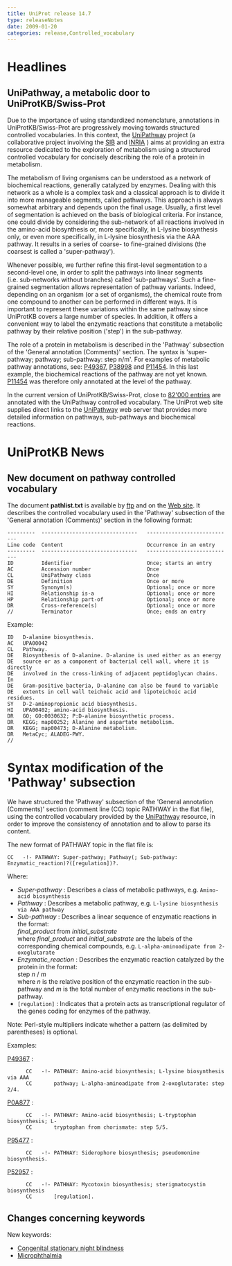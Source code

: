```yaml
---
title: UniProt release 14.7
type: releaseNotes
date: 2009-01-20
categories: release,Controlled_vocabulary
---
```


# Headlines

## UniPathway, a metabolic door to UniProtKB/Swiss-Prot

Due to the importance of using standardized nomenclature, annotations in UniProtKB/Swiss-Prot are progressively moving towards structured controlled vocabularies. In this context, the [UniPathway](http://www.grenoble.prabi.fr/obiwarehouse/unipathway) project (a collaborative project involving the [SIB](http://www.isb-sib.ch/) and [INRIA](http://www.inrialpes.fr/) ) aims at providing an extra resource dedicated to the exploration of metabolism using a structured controlled vocabulary for concisely describing the role of a protein in metabolism.

The metabolism of living organisms can be understood as a network of biochemical reactions, generally catalyzed by enzymes. Dealing with this network as a whole is a complex task and a classical approach is to divide it into more manageable segments, called pathways. This approach is always somewhat arbitrary and depends upon the final usage. Usually, a first level of segmentation is achieved on the basis of biological criteria. For instance, one could divide by considering the sub-network of all reactions involved in the amino-acid biosynthesis or, more specifically, in L-lysine biosynthesis only, or even more specifically, in L-lysine biosynthesis via the AAA pathway. It results in a series of coarse- to fine-grained divisions (the coarsest is called a 'super-pathway').

Whenever possible, we further refine this first-level segmentation to a second-level one, in order to split the pathways into linear segments (i.e. sub-networks without branches) called 'sub-pathways'. Such a fine-grained segmentation allows representation of pathway variants. Indeed, depending on an organism (or a set of organisms), the chemical route from one compound to another can be performed in different ways. It is important to represent these variations within the same pathway since UniProtKB covers a large number of species. In addition, it offers a convenient way to label the enzymatic reactions that constitute a metabolic pathway by their relative position ('step') in the sub-pathway.

The role of a protein in metabolism is described in the 'Pathway' subsection of the 'General annotation (Comments)' section. The syntax is 'super-pathway; pathway; sub-pathway: step n/m'. For examples of metabolic pathway annotations, see: [P49367](https://www.uniprot.org/uniprotkb/P49367#section_comments), [P38998](http://www.uniprot.org/uniprotkb/P38998#section_comments) and [P11454](http://www.uniprot.org/uniprotkb/P11454#section_comments). In this last example, the biochemical reactions of the pathway are not yet known. [P11454](http://www.uniprot.org/uniprotkb/P11454#section_comments) was therefore only annotated at the level of the pathway.

In the current version of UniProtKB/Swiss-Prot, close to [82'000 entries](<https://www.uniprot.org/uniprotkb?query=annotation:(type:pathway)+AND+reviewed:true>) are annotated with the UniPathway controlled vocabulary. The UniProt web site supplies direct links to the [UniPathway](http://www.grenoble.prabi.fr/obiwarehouse/unipathway) web server that provides more detailed information on pathways, sub-pathways and biochemical reactions.

# UniProtKB News

## New document on pathway controlled vocabulary

The document **pathlist.txt** is available by [ftp](ftp://ftp.expasy.org/databases/uniprot/current_release/knowledgebase/complete/docs/pathlist.txt) and on the [Web site](https://ftp.uniprot.org/pub/databases/uniprot/current_release/knowledgebase/complete/docs/pathlist). It describes the controlled vocabulary used in the 'Pathway' subsection of the 'General annotation (Comments)' section in the following format:

    ---------  -------------------------------   ----------------------------
    Line code  Content                           Occurrence in an entry
    ---------  -------------------------------   ----------------------------
    ID         Identifier                        Once; starts an entry
    AC         Accession number                  Once
    CL         UniPathway class                  Once
    DE         Definition                        Once or more
    SY         Synonym(s)                        Optional; once or more
    HI         Relationship is-a                 Optional; once or more
    HP         Relationship part-of              Optional; once or more
    DR         Cross-reference(s)                Optional; once or more
    //         Terminator                        Once; ends an entry

Example:

    ID   D-alanine biosynthesis.
    AC   UPA00042
    CL   Pathway.
    DE   Biosynthesis of D-alanine. D-alanine is used either as an energy
    DE   source or as a component of bacterial cell wall, where it is directly
    DE   involved in the cross-linking of adjacent peptidoglycan chains. In
    DE   Gram-positive bacteria, D-alanine can also be found to variable
    DE   extents in cell wall teichoic acid and lipoteichoic acid residues.
    SY   D-2-aminopropionic acid biosynthesis.
    HI   UPA00402; amino-acid biosynthesis.
    DR   GO; GO:0030632; P:D-alanine biosynthetic process.
    DR   KEGG; map00252; Alanine and aspartate metabolism.
    DR   KEGG; map00473; D-Alanine metabolism.
    DR   MetaCyc; ALADEG-PWY.
    //

# Syntax modification of the 'Pathway' subsection

We have structured the 'Pathway' subsection of the 'General annotation (Comments)' section (comment line (CC) topic PATHWAY in the flat file), using the controlled vocabulary provided by the [UniPathway](http://www.grenoble.prabi.fr/obiwarehouse/unipathway) resource, in order to improve the consistency of annotation and to allow to parse its content.

The new format of PATHWAY topic in the flat file is:

    CC   -!- PATHWAY: Super-pathway; Pathway(; Sub-pathway: Enzymatic_reaction)?([regulation])?.

Where:

- _Super-pathway_ : Describes a class of metabolic pathways, e.g. `Amino-acid biosynthesis`
- _Pathway_ : Describes a metabolic pathway, e.g. `L-lysine biosynthesis via AAA pathway`
- _Sub-pathway_ : Describes a linear sequence of enzymatic reactions in the format:  
  _final_product_ from _initial_substrate_  
  where _final_product_ and _initial_substrate_ are the labels of the corresponding chemical compounds, e.g. `L-alpha-aminoadipate from 2-oxoglutarate`
- _Enzymatic_reaction_ : Describes the enzymatic reaction catalyzed by the protein in the format:  
  step _n_ / _m_  
  where _n_ is the relative position of the enzymatic reaction in the sub-pathway and _m_ is the total number of enzymatic reactions in the sub-pathway.
- `[regulation]` : Indicates that a protein acts as transcriptional regulator of the genes coding for enzymes of the pathway.

Note: Perl-style multipliers indicate whether a pattern (as delimited by parentheses) is optional.

Examples:

[P49367](https://www.uniprot.org/uniprotkb/P49367#section_comments) :

          CC   -!- PATHWAY: Amino-acid biosynthesis; L-lysine biosynthesis via AAA
          CC       pathway; L-alpha-aminoadipate from 2-oxoglutarate: step 2/4.

[P0A877](https://www.uniprot.org/uniprotkb/P0A877#section_comments) :

          CC   -!- PATHWAY: Amino-acid biosynthesis; L-tryptophan biosynthesis; L-
          CC       tryptophan from chorismate: step 5/5.

[P95477](https://www.uniprot.org/uniprotkb/P95477#section_comments) :

          CC   -!- PATHWAY: Siderophore biosynthesis; pseudomonine biosynthesis.

[P52957](https://www.uniprot.org/uniprotkb/P52957#section_comments) :

          CC   -!- PATHWAY: Mycotoxin biosynthesis; sterigmatocystin biosynthesis
          CC       [regulation].

## Changes concerning keywords

New keywords:

- [Congenital stationary night blindness](https://www.uniprot.org/keywords/KW-1014)
- [Microphthalmia](https://www.uniprot.org/keywords/KW-1013)
